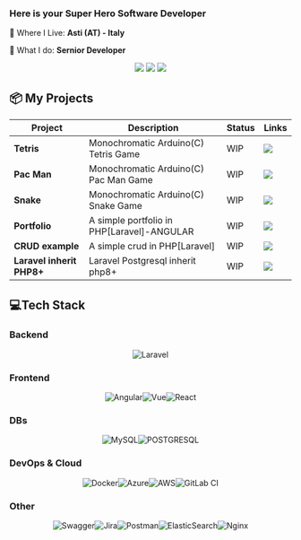 ### Here is your Super Hero Software Developer
📍 Where I Live: **Asti (AT) - Italy**

🔨 What I do: **Sernior Developer**

<div align="center">

[![](https://img.shields.io/badge/-Linkedin-informational?style=for-the-badge&logo=linkedin&logoColor=white&color=2867B2)](https://linkedin.com/in/matteo-perino-27642016b)
[![](https://img.shields.io/badge/-Instagram-informational?style=for-the-badge&logo=instagram&logoColor=white&color=C13584)](https://instagram.com/perix_teo)
[![](https://img.shields.io/badge/-Dev-informational?style=for-the-badge&logo=devto&logoColor=white&color=000000)](https://dev.to/matte97p)

</div>

## 📦 My Projects
| Project | Description  | Status | Links  | 
|--------------|---|---|---|
| **Tetris** |  Monochromatic Arduino(C) Tetris Game   |  WIP | [![](https://img.shields.io/badge/--informational?style=flat&logo=github&logoColor=black&color=white)](https://github.com/matte97p/Tetris_Arduino) |
| **Pac Man** |  Monochromatic Arduino(C) Pac Man Game   |  WIP | [![](https://img.shields.io/badge/--informational?style=flat&logo=github&logoColor=black&color=white)](https://github.com/matte97p/PacMan_Arduino) |
| **Snake** |  Monochromatic Arduino(C) Snake Game   |  WIP | [![](https://img.shields.io/badge/--informational?style=flat&logo=github&logoColor=black&color=white)](https://github.com/matte97p/Snake_Arduino) |
| **Portfolio** |  A simple portfolio in PHP[Laravel]-ANGULAR  |  WIP | [![](https://img.shields.io/badge/--informational?style=flat&logo=github&logoColor=black&color=white)](https://github.com/matte97p/Portfolio-2.0) |
| **CRUD example** |  A simple crud in PHP[Laravel]  |  WIP | [![](https://img.shields.io/badge/--informational?style=flat&logo=github&logoColor=black&color=white)](https://github.com/matte97p/CRUD) |
| **Laravel inherit PHP8+** |  Laravel Postgresql inherit php8+  |  WIP | [![](https://img.shields.io/badge/--informational?style=flat&logo=github&logoColor=black&color=white)](https://github.com/matte97p/laravel-postgresql-inherit) |


<div align="center">

</div>

## 💻Tech Stack
### Backend

<div align="center">

![Laravel](https://img.shields.io/badge/Laravel-FF2D20?style=for-the-badge&logo=laravel&logoColor=white)

</div>

### Frontend

<div align="center">

![Angular](https://img.shields.io/badge/Angular-DD0031?style=for-the-badge&logo=angular&logoColor=white)![Vue](https://img.shields.io/badge/Vue.js-35495E?style=for-the-badge&logo=vuedotjs&logoColor=4FC08D)![React](https://shields.io/badge/react-black?logo=react&style=for-the-badge)

</div>

### DBs

<div align="center">

![MySQL](https://shields.io/badge/MySQL-lightgrey?logo=mysql&style=plastic&logoColor=white&labelColor=blue)![POSTGRESQL](https://img.shields.io/badge/postgresql-4169e1?style=for-the-badge&logo=postgresql&logoColor=white)

</div>

### DevOps & Cloud

<div align="center">

![Docker](https://img.shields.io/badge/docker-%230db7ed.svg?style=for-the-badge&logo=docker&logoColor=white)![Azure](https://img.shields.io/badge/azure-%230072C6.svg?style=for-the-badge&logo=azure-devops&logoColor=white)![AWS](https://img.shields.io/badge/AWS-%23FF9900.svg?style=for-the-badge&logo=amazon-aws&logoColor=white)![GitLab CI](https://img.shields.io/badge/GitLabCI-%23181717.svg?style=for-the-badge&logo=gitlab&logoColor=white)

</div>

### Other
<div align="center">

![Swagger](https://img.shields.io/badge/-Swagger-%23Clojure?style=for-the-badge&logo=swagger&logoColor=white)![Jira](https://img.shields.io/badge/jira-%230A0FFF.svg?style=for-the-badge&logo=jira&logoColor=white)![Postman](https://img.shields.io/badge/Postman-FF6C37?style=for-the-badge&logo=postman&logoColor=white)![ElasticSearch](https://img.shields.io/badge/-ElasticSearch-005571?style=for-the-badge&logo=elasticsearch)![Nginx](https://img.shields.io/badge/nginx-%23009639.svg?style=for-the-badge&logo=nginx&logoColor=white)

</div>
